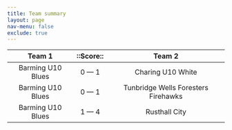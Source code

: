 ```yaml
---
title: Team summary
layout: page
nav-menu: false
exclude: true
---
```




|      Team 1       |  ::Score::  |               Team 2                |
|:-----------------:|:-----------:|:-----------------------------------:|
| Barming U10 Blues | 0 &mdash; 1 |          Charing U10 White          |
| Barming U10 Blues | 0 &mdash; 1 | Tunbridge Wells Foresters Firehawks |
| Barming U10 Blues | 1 &mdash; 4 |            Rusthall City            |

 <br /><br /><br />